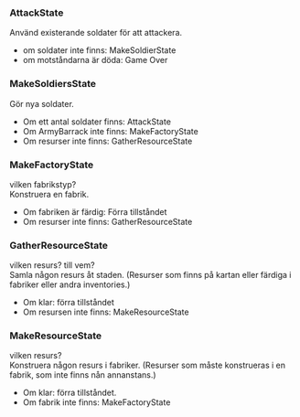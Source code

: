 ### AttackState
Använd existerande soldater för att attackera.
- om soldater inte finns: MakeSoldierState
- om motståndarna är döda: Game Over

### MakeSoldiersState
Gör nya soldater.
- Om ett antal soldater finns: AttackState
- Om ArmyBarrack inte finns: MakeFactoryState
- Om resurser inte finns: GatherResourceState

### MakeFactoryState 
vilken fabrikstyp?  
Konstruera en fabrik.
- Om fabriken är färdig: Förra tillståndet
- Om resurser inte finns: GatherResourceState

### GatherResourceState 
vilken resurs? till vem?  
Samla någon resurs åt staden. (Resurser som finns på kartan eller färdiga i fabriker eller andra inventories.)
- Om klar: förra tillståndet
- Om resursen inte finns: MakeResourceState

### MakeResourceState 
vilken resurs?  
Konstruera någon resurs i fabriker. (Resurser som måste konstrueras i en fabrik, som inte finns nån annanstans.)
- Om klar: förra tillståndet.
- Om fabrik inte finns: MakeFactoryState
